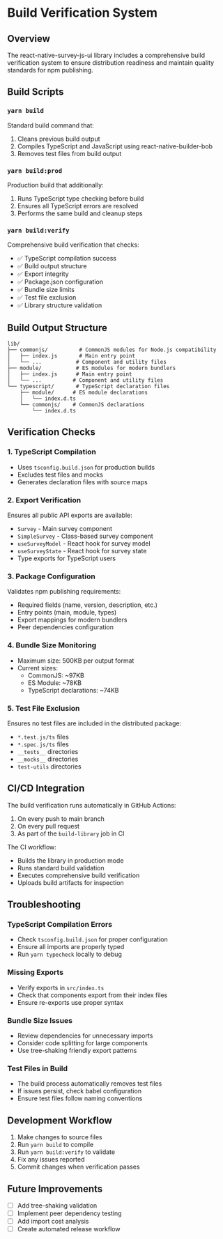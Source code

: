 # Build Verification System

## Overview

The react-native-survey-js-ui library includes a comprehensive build verification system to ensure distribution readiness and maintain quality standards for npm publishing.

## Build Scripts

### `yarn build`
Standard build command that:
1. Cleans previous build output
2. Compiles TypeScript and JavaScript using react-native-builder-bob
3. Removes test files from build output

### `yarn build:prod`
Production build that additionally:
1. Runs TypeScript type checking before build
2. Ensures all TypeScript errors are resolved
3. Performs the same build and cleanup steps

### `yarn build:verify`
Comprehensive build verification that checks:
- ✅ TypeScript compilation success
- ✅ Build output structure
- ✅ Export integrity
- ✅ Package.json configuration
- ✅ Bundle size limits
- ✅ Test file exclusion
- ✅ Library structure validation

## Build Output Structure

```
lib/
├── commonjs/          # CommonJS modules for Node.js compatibility
│   ├── index.js       # Main entry point
│   └── ...           # Component and utility files
├── module/           # ES modules for modern bundlers
│   ├── index.js      # Main entry point
│   └── ...          # Component and utility files
└── typescript/       # TypeScript declaration files
    ├── module/      # ES module declarations
    │   └── index.d.ts
    └── commonjs/    # CommonJS declarations
        └── index.d.ts
```

## Verification Checks

### 1. TypeScript Compilation
- Uses `tsconfig.build.json` for production builds
- Excludes test files and mocks
- Generates declaration files with source maps

### 2. Export Verification
Ensures all public API exports are available:
- `Survey` - Main survey component
- `SimpleSurvey` - Class-based survey component
- `useSurveyModel` - React hook for survey model
- `useSurveyState` - React hook for survey state
- Type exports for TypeScript users

### 3. Package Configuration
Validates npm publishing requirements:
- Required fields (name, version, description, etc.)
- Entry points (main, module, types)
- Export mappings for modern bundlers
- Peer dependencies configuration

### 4. Bundle Size Monitoring
- Maximum size: 500KB per output format
- Current sizes:
  - CommonJS: ~97KB
  - ES Module: ~78KB
  - TypeScript declarations: ~74KB

### 5. Test File Exclusion
Ensures no test files are included in the distributed package:
- `*.test.js/ts` files
- `*.spec.js/ts` files
- `__tests__` directories
- `__mocks__` directories
- `test-utils` directories

## CI/CD Integration

The build verification runs automatically in GitHub Actions:

1. On every push to main branch
2. On every pull request
3. As part of the `build-library` job in CI

The CI workflow:
- Builds the library in production mode
- Runs standard build validation
- Executes comprehensive build verification
- Uploads build artifacts for inspection

## Troubleshooting

### TypeScript Compilation Errors
- Check `tsconfig.build.json` for proper configuration
- Ensure all imports are properly typed
- Run `yarn typecheck` locally to debug

### Missing Exports
- Verify exports in `src/index.ts`
- Check that components export from their index files
- Ensure re-exports use proper syntax

### Bundle Size Issues
- Review dependencies for unnecessary imports
- Consider code splitting for large components
- Use tree-shaking friendly export patterns

### Test Files in Build
- The build process automatically removes test files
- If issues persist, check babel configuration
- Ensure test files follow naming conventions

## Development Workflow

1. Make changes to source files
2. Run `yarn build` to compile
3. Run `yarn build:verify` to validate
4. Fix any issues reported
5. Commit changes when verification passes

## Future Improvements

- [ ] Add tree-shaking validation
- [ ] Implement peer dependency testing
- [ ] Add import cost analysis
- [ ] Create automated release workflow